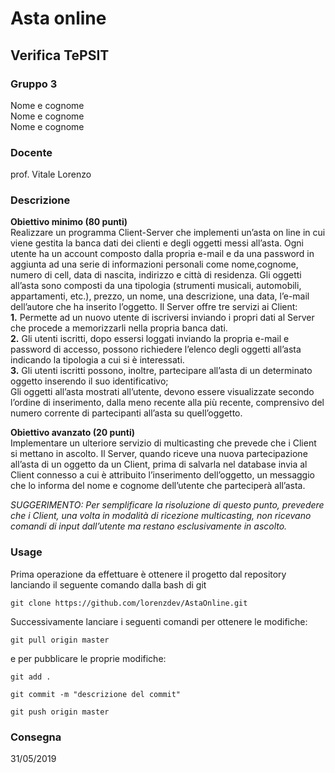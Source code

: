 # Asta online

## Verifica TePSIT

### Gruppo 3

Nome e cognome  
Nome e cognome  
Nome e cognome  

### Docente

prof. Vitale Lorenzo

### Descrizione
**Obiettivo minimo (80 punti)**  
Realizzare un programma Client-Server che implementi un’asta on line in cui viene gestita la banca
dati dei clienti e degli oggetti messi all’asta.
Ogni utente ha un account composto dalla propria e-mail e da una password in aggiunta ad una serie
di informazioni personali come nome,cognome, numero di cell, data di nascita, indirizzo e città di
residenza.
Gli oggetti all’asta sono composti da una tipologia (strumenti musicali, automobili, appartamenti,
etc.), prezzo, un nome, una descrizione, una data, l’e-mail dell’autore che ha inserito l’oggetto.
Il Server offre tre servizi ai Client:  
**1.** Permette ad un nuovo utente di iscriversi inviando i propri dati al Server che procede a
memorizzarli nella propria banca dati.  
**2.** Gli utenti iscritti, dopo essersi loggati inviando la propria e-mail e password di accesso,
possono richiedere l’elenco degli oggetti all’asta indicando la tipologia a cui si è interessati.   
**3.** Gli utenti iscritti possono, inoltre, partecipare all’asta di un determinato oggetto inserendo il
suo identificativo;  
Gli oggetti all’asta mostrati all’utente, devono essere visualizzate secondo l’ordine di inserimento,
dalla meno recente alla più recente, comprensivo del numero corrente di partecipanti all’asta su
quell’oggetto.  

**Obiettivo avanzato (20 punti)**  
Implementare un ulteriore servizio di multicasting che prevede che i Client si mettano in ascolto.
Il Server, quando riceve una nuova partecipazione all’asta di un oggetto da un Client, prima di
salvarla nel database invia al Client connesso a cui è attribuito l’inserimento dell’oggetto, un
messaggio che lo informa del nome e cognome dell’utente che parteciperà all’asta.

*SUGGERIMENTO: Per semplificare la risoluzione di questo punto, prevedere che i Client, una volta in modalità
di ricezione multicasting, non ricevano comandi di input dall’utente ma restano esclusivamente in
ascolto.*


### Usage

Prima operazione da effettuare è ottenere il progetto dal repository lanciando il seguente comando dalla bash di git
```
git clone https://github.com/lorenzdev/AstaOnline.git
```
Successivamente lanciare i seguenti comandi per ottenere le modifiche:

```
git pull origin master
```

e per pubblicare le proprie modifiche:

```
git add .
```  
```
git commit -m "descrizione del commit"  
```  
```
git push origin master  
```  

### Consegna
31/05/2019